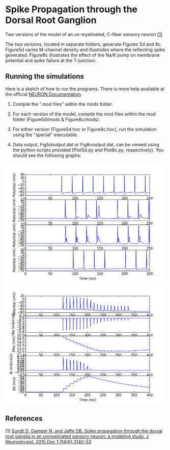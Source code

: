 # Spike Propagation through the Dorsal Root Ganglion
Two versions of the model of an un-myelinated, C-fiber sensory neuron <a href="https://pubmed.ncbi.nlm.nih.gov/26334005/">[1]</a>

The two versions, located in separate folders, generate Figures 5d and 8c. Figure5d varies M-channel density and illustrates where the reflecting spike generated. Figure8c illustrates the effect of the Na/K pump on membrane potential and spike failure at the T-junction.

## Running the simulations
Here is a sketch of how to run the programs.  There is more help available at 
the official <a href="https://www.neuron.yale.edu/neuron/docs/">NEURON Documentation</a>.<br>
1. Compile the ".mod files" within the mods folder.

2. For each version of the model, compile the mod files within the mod
folder (Figure5d/mods & Figure8c/mods).

3. For either version (Figure5d.hoc or Figure8c.hoc), run the
simulation using the "special" executable.

4. Data output, Fig5doutput.dat or Fig8coutput.dat, can be viewed
using the python scripts provided (Plot5d.py and Plot8c.py,
respectively). You should see the following graphs:

<img src="./figure_5d.png" alt="figure 5d" width="550">
<img src="./figure_8c.png" alt="figure 8c" width="550">

## References
[1] <a href="https://pubmed.ncbi.nlm.nih.gov/26334005/">Sundt D, Gamper N, and Jaffe DB. Spike propagation through the dorsal root ganglia in an unmyelinated sensory neuron: a modeling study. J Neurophysiol. 2015 Dec 1;114(6):3140-53</a><br>